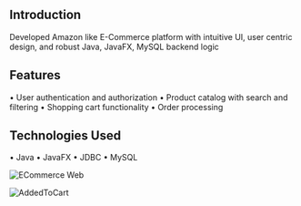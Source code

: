 ## Introduction
Developed Amazon like E-Commerce platform with intuitive UI, user centric design, and robust Java, JavaFX, MySQL backend logic

## Features

• User authentication and authorization
• Product catalog with search and filtering
• Shopping cart functionality
• Order processing

## Technologies Used
• Java
• JavaFX
• JDBC
• MySQL

![ECommerce Web](https://github.com/SoumyaMishra07/Ecommerce-Application/assets/118365110/d1aea753-2456-496e-979c-222085fb2c19)

![AddedToCart](https://github.com/SoumyaMishra07/Ecommerce-Application/assets/118365110/63056d59-44ea-46ca-8109-8afabd603b59)
